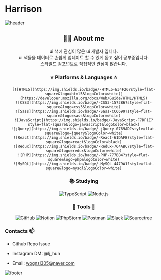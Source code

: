 

# Harrison&nbsp;

![header](https://github.com/wognsl305/wognsl305/blob/main/bg.svg)


<div align="center">
  <h2>👩‍💻 About me</h2>
  <p>ui 색에 관심이 많은 ui 개발자 입니다. <br>
  ui 색들을 데이터로 손쉽게 업데이트 할 수 있게 돕고 싶어 공부중입니다. <br>
  스타일드 컴포넌트로 직접적인 관심이 많습니다.</p>

  <h3>⭐ Platforms & Languages ⭐</h3>
  <div>
    
    [![HTML5](https://img.shields.io/badge/-HTML5-E34F26?style=flat-square&logo=html5&logoColor=white)](https://developer.mozilla.org/docs/Web/Guide/HTML/HTML5)
    ![CSS3](https://img.shields.io/badge/-CSS3-1572B6?style=flat-square&logo=css3&logoColor=white)
    ![Sass](https://img.shields.io/badge/-Sass-CC6699?style=flat-square&logo=sass&logoColor=white)
    ![JavaScript](https://img.shields.io/badge/-JavaScript-F7DF1E?style=flat-square&logo=javascript&logoColor=black)
    ![jQuery](https://img.shields.io/badge/-jQuery-0769AD?style=flat-square&logo=jquery&logoColor=white)
    ![React](https://img.shields.io/badge/-React-61DAFB?style=flat-square&logo=react&logoColor=black)
    ![Redux](https://img.shields.io/badge/-Redux-764ABC?style=flat-square&logo=redux&logoColor=white)
    ![PHP](https://img.shields.io/badge/-PHP-777BB4?style=flat-square&logo=php&logoColor=white)
    ![MySQL](https://img.shields.io/badge/-MySQL-4479A1?style=flat-square&logo=mysql&logoColor=white)
    
  </div>
  
  
  <h3>📚 Studying</h3>
  
![TypeScript](https://img.shields.io/badge/-TypeScript-3178C6?style=flat-square&logo=typescript&logoColor=white)
![Node.js](https://img.shields.io/badge/-Node.js-339933?style=flat-square&logo=node.js&logoColor=white)
  
  <h3>🔧 Tools 🔧</h3>

![GitHub](https://img.shields.io/badge/-GitHub-181717?style=flat-square&logo=github&logoColor=white)
![Notion](https://img.shields.io/badge/-Notion-black?style=flat-square&logo=notion&logoColor=white)
![PhpStorm](https://img.shields.io/badge/-PhpStorm-143?style=flat-square&logo=phpstorm&logoColor=white)
![Postman](https://img.shields.io/badge/-Postman-FF6C37?style=flat-square&logo=postman&logoColor=white)
![Slack](https://img.shields.io/badge/-Slack-4A154B?style=flat-square&logo=slack&logoColor=white)
![Sourcetree](https://img.shields.io/badge/-Sourcetree-0052CC?style=flat-square&logo=sourcetree&logoColor=white)

</div>

### Contacts 📫

* Github Repo Issue 
* Instagram DM: @lj_hun
* Email: wognsl305@naver.com

  <!--<div align=center>-->
  

  
![footer](https://capsule-render.vercel.app/api?type=wave&color=gradient&height=150&section=footer)
